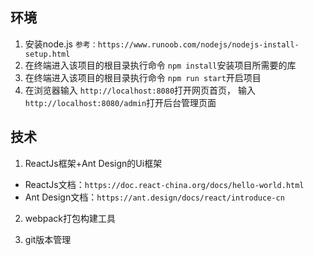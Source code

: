 ## 环境
1. 安装node.js
`参考：https://www.runoob.com/nodejs/nodejs-install-setup.html`
2. 在终端进入该项目的根目录执行命令
`npm install`安装项目所需要的库
3. 在终端进入该项目的根目录执行命令
`npm run start`开启项目
4. 在浏览器输入
`http://localhost:8080`打开网页首页，
 输入`http://localhost:8080/admin`打开后台管理页面

## 技术
1. ReactJs框架+Ant Design的Ui框架
* ReactJs文档：`https://doc.react-china.org/docs/hello-world.html`
* Ant Design文档：`https://ant.design/docs/react/introduce-cn`

2. webpack打包构建工具

3. git版本管理

